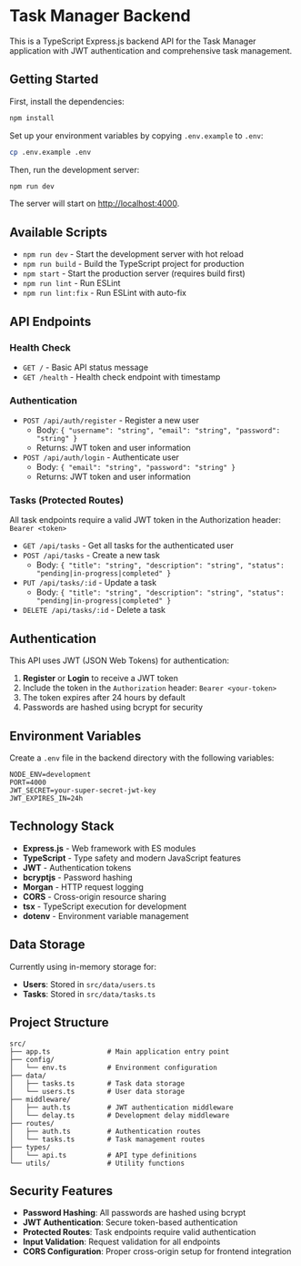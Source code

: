 # Task Manager Backend

This is a TypeScript Express.js backend API for the Task Manager application with JWT authentication and comprehensive task management.

## Getting Started

First, install the dependencies:

```bash
npm install
```

Set up your environment variables by copying `.env.example` to `.env`:

```bash
cp .env.example .env
```

Then, run the development server:

```bash
npm run dev
```

The server will start on [http://localhost:4000](http://localhost:4000).

## Available Scripts

- `npm run dev` - Start the development server with hot reload
- `npm run build` - Build the TypeScript project for production
- `npm start` - Start the production server (requires build first)
- `npm run lint` - Run ESLint
- `npm run lint:fix` - Run ESLint with auto-fix

## API Endpoints

### Health Check
- `GET /` - Basic API status message
- `GET /health` - Health check endpoint with timestamp

### Authentication
- `POST /api/auth/register` - Register a new user
  - Body: `{ "username": "string", "email": "string", "password": "string" }`
  - Returns: JWT token and user information
- `POST /api/auth/login` - Authenticate user
  - Body: `{ "email": "string", "password": "string" }`
  - Returns: JWT token and user information

### Tasks (Protected Routes)
All task endpoints require a valid JWT token in the Authorization header: `Bearer <token>`

- `GET /api/tasks` - Get all tasks for the authenticated user
- `POST /api/tasks` - Create a new task
  - Body: `{ "title": "string", "description": "string", "status": "pending|in-progress|completed" }`
- `PUT /api/tasks/:id` - Update a task
  - Body: `{ "title": "string", "description": "string", "status": "pending|in-progress|completed" }`
- `DELETE /api/tasks/:id` - Delete a task

## Authentication

This API uses JWT (JSON Web Tokens) for authentication:

1. **Register** or **Login** to receive a JWT token
2. Include the token in the `Authorization` header: `Bearer <your-token>`
3. The token expires after 24 hours by default
4. Passwords are hashed using bcrypt for security

## Environment Variables

Create a `.env` file in the backend directory with the following variables:

```env
NODE_ENV=development
PORT=4000
JWT_SECRET=your-super-secret-jwt-key
JWT_EXPIRES_IN=24h
```

## Technology Stack

- **Express.js** - Web framework with ES modules
- **TypeScript** - Type safety and modern JavaScript features
- **JWT** - Authentication tokens
- **bcryptjs** - Password hashing
- **Morgan** - HTTP request logging
- **CORS** - Cross-origin resource sharing
- **tsx** - TypeScript execution for development
- **dotenv** - Environment variable management

## Data Storage

Currently using in-memory storage for:
- **Users**: Stored in `src/data/users.ts`
- **Tasks**: Stored in `src/data/tasks.ts`

## Project Structure

```
src/
├── app.ts              # Main application entry point
├── config/
│   └── env.ts          # Environment configuration
├── data/
│   ├── tasks.ts        # Task data storage
│   └── users.ts        # User data storage
├── middleware/
│   ├── auth.ts         # JWT authentication middleware
│   └── delay.ts        # Development delay middleware
├── routes/
│   ├── auth.ts         # Authentication routes
│   └── tasks.ts        # Task management routes
├── types/
│   └── api.ts          # API type definitions
└── utils/              # Utility functions
```

## Security Features

- **Password Hashing**: All passwords are hashed using bcrypt
- **JWT Authentication**: Secure token-based authentication
- **Protected Routes**: Task endpoints require valid authentication
- **Input Validation**: Request validation for all endpoints
- **CORS Configuration**: Proper cross-origin setup for frontend integration